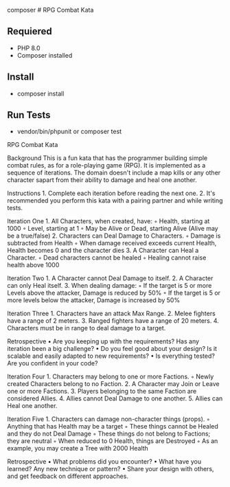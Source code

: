 composer # RPG Combat Kata

## Requiered

- PHP 8.0
- Composer installed

## Install

- composer install

## Run Tests

- vendor/bin/phpunit or composer test

RPG Combat Kata

Background
This is a fun kata that has the programmer building simple combat rules, as for a role-playing game (RPG). It is implemented as a sequence of iterations. The domain doesn't include a map kills or any other character sapart from their ability to damage and heal one another.

Instructions
    1. Complete each iteration before reading the next one.
    2. It's recommended you perform this kata with a pairing partner and while writing tests.

Iteration One
    1. All Characters, when created, have:
        ◦ Health, starting at 1000
        ◦ Level, starting at 1
        ◦ May be Alive or Dead, starting Alive (Alive may be a true/false)
    2. Characters can Deal Damage to Characters.
        ◦ Damage is subtracted from Health
        ◦ When damage received exceeds current Health, Health becomes 0 and the character dies
    3. A Character can Heal a Character.
        ◦ Dead characters cannot be healed
        ◦ Healing cannot raise health above 1000

Iteration Two
    1. A Character cannot Deal Damage to itself.
    2. A Character can only Heal itself.
    3. When dealing damage:
        ◦ If the target is 5 or more Levels above the attacker, Damage is reduced by 50%
        ◦ If the target is 5 or more levels below the attacker, Damage is increased by 50%

Iteration Three
    1. Characters have an attack Max Range.
    2. Melee fighters have a range of 2 meters.
    3. Ranged fighters have a range of 20 meters.
    4. Characters must be in range to deal damage to a target.

Retrospective
    • Are you keeping up with the requirements? Has any iteration been a big challenge?
    • Do you feel good about your design? Is it scalable and easily adapted to new requirements?
    • Is everything tested? Are you confident in your code?

Iteration Four
    1. Characters may belong to one or more Factions.
        ◦ Newly created Characters belong to no Faction.
    2. A Character may Join or Leave one or more Factions.
    3. Players belonging to the same Faction are considered Allies.
    4. Allies cannot Deal Damage to one another.
    5. Allies can Heal one another.

Iteration Five
    1. Characters can damage non-character things (props).
        ◦ Anything that has Health may be a target
        ◦ These things cannot be Healed and they do not Deal Damage
        ◦ These things do not belong to Factions; they are neutral
        ◦ When reduced to 0 Health, things are Destroyed
        ◦ As an example, you may create a Tree with 2000 Health
        
Retrospective
    • What problems did you encounter?
    • What have you learned? Any new technique or pattern?
    • Share your design with others, and get feedback on different approaches.